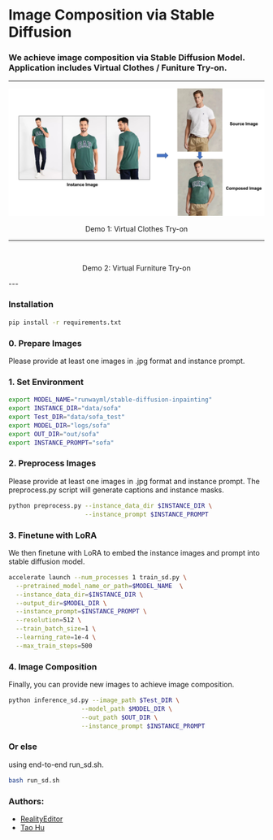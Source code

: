 # Image Composition via Stable Diffusion 

### We achieve image composition via Stable Diffusion Model. Application includes Virtual Clothes / Funiture Try-on.

---
<!-- ![Example 1](docs/image_composition-1.png "Title") -->
<p align = "center">
    <img src="docs/image_composition-1.png" alt>
</p>
<p align = "center">
    Demo 1: Virtual Clothes Try-on
</p>

---
<!-- ![Example 2](docs/image_composition-2.png "Title") -->
<p align = "center">
    <img src="docs/image_composition-2.png" alt>
</p>
<p align = "center">
    Demo 2: Virtual Furniture Try-on
</p>
---

### Installation
```bash
pip install -r requirements.txt

```

### 0. Prepare Images
Please provide at least one images in .jpg format and instance prompt.

### 1. Set Environment
```bash
export MODEL_NAME="runwayml/stable-diffusion-inpainting"
export INSTANCE_DIR="data/sofa"
export Test_DIR="data/sofa_test"
export MODEL_DIR="logs/sofa"
export OUT_DIR="out/sofa"
export INSTANCE_PROMPT="sofa"
```

### 2. Preprocess Images
Please provide at least one images in .jpg format and instance prompt. The preprocess.py script will generate captions and instance masks.

```bash
python preprocess.py --instance_data_dir $INSTANCE_DIR \
                     --instance_prompt $INSTANCE_PROMPT
```

### 3. Finetune with LoRA
We then finetune with LoRA to embed the instance images and prompt into stable diffusion model.

```bash
accelerate launch --num_processes 1 train_sd.py \
  --pretrained_model_name_or_path=$MODEL_NAME  \
  --instance_data_dir=$INSTANCE_DIR \
  --output_dir=$MODEL_DIR \
  --instance_prompt=$INSTANCE_PROMPT \
  --resolution=512 \
  --train_batch_size=1 \
  --learning_rate=1e-4 \
  --max_train_steps=500
```

### 4. Image Composition
Finally, you can provide new images to achieve image composition.

```bash
python inference_sd.py --image_path $Test_DIR \
                    --model_path $MODEL_DIR \
                    --out_path $OUT_DIR \
                    --instance_prompt $INSTANCE_PROMPT
```

### Or else
using end-to-end run_sd.sh.

```bash
bash run_sd.sh
```
### Authors:
* [RealityEditor](https://realityeditor.com.cn)
* [Tao Hu](https://tau-yihouxiang.github.io)
